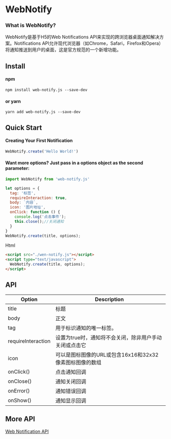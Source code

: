 # WebNotify

### What is WebNotify? ###

WebNotify是基于H5的Web Notifications API来实现的跨浏览器桌面通知解决方案。Notifications API允许现代浏览器（如Chrome，Safari，Firefox和Opera）将通知推送到用户的桌面，这是官方规范的一个新增功能。

## Install
#### npm

```
npm install web-notify.js --save-dev
```

#### or yarn

```
yarn add web-notify.js --save-dev
```


## Quick Start
#### Creating Your First Notification
```javascript
WebNotify.create('Hello World!')
```
#### Want more options? Just pass in a options object as the second parameter:
``` javascript
import WebNotify from 'web-notify.js'

let options = {
  tag: '标签',
  requireInteraction: true,
  body: `内容`,
  icon: '图片地址',
  onClick: function () {
    console.log('点击事件');
    this.close();//关闭通知
  }
}
WebNotify.create(title, options);
```
Html
```html
<script src="./wen-notify.js"></script>
<script type="text/javascript">
  WebNotify.create(title, options);
</script>
```
## API
Option     | Description
-------- | ---
title    | 标题
body     | 正文
tag      | 用于标识通知的唯一标签。
requireInteraction     | 设置为true时，通知将不会关闭，除非用户手动关闭或点击它
icon     | 可以是图标图像的URL或包含16x16和32x32像素图标图像的数组
onClick()     | 点击通知回调
onClose()     | 通知关闭回调
onError()     | 通知错误回调
onShow()      | 通知显示回调

## More API
 [Web Notification API]("https://developer.mozilla.org/zh-CN/docs/Web/API/notification/Using_Web_Notifications")
